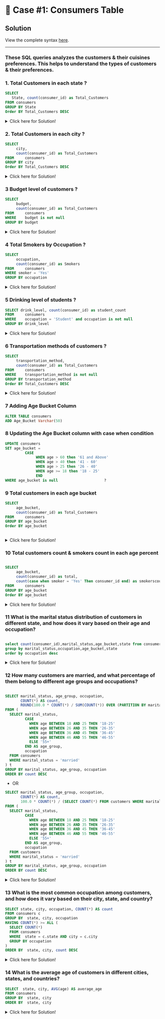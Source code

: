 # 🍜 Case #1: Consumers Table 

## Solution

View the complete syntax [here](https://github.com/katiehuangx/8-Week-SQL-Challenge/blob/main/Case%20Study%20%231%20-%20Danny's%20Diner/SQL%20Syntax/Danny's%20Diner.sql).

***

###  These SQL queries analyzes the customers & their cuisines preferences. This helps to understand the types of customers & their preferences.

### 1. Total Customers in each state ?


```sql
SELECT 
   State, count(consumer_id) as Total_Customers
FROM consumers
GROUP BY State
Order BY Total_Customers DESC
```

<details>
<summary>
Click here for Solution!
</summary>

  ![image](https://user-images.githubusercontent.com/120908587/221339056-bc051c8c-7801-4697-a41a-e8e22f0b02ee.png)

</details>

### 2. Total Customers in each city ?

```sql
SELECT 
	 city,
	 count(consumer_id) as Total_Customers
FROM 	 consumers
GROUP BY city
Order BY Total_Customers DESC	
```

<details>
<summary>
Click here for Solution!
</summary>

![image](https://user-images.githubusercontent.com/120908587/221339074-3c74af26-7013-4a2a-92fc-528d86905c7b.png)

</details>


### 3 Budget level of customers ?

```sql
SELECT 
	 budget,
	 count(consumer_id) as Total_Customers
FROM 	 consumers
WHERE 	 budget is not null
GROUP BY budget
```

<details>
<summary>
Click here for Solution!
</summary>

![image](https://user-images.githubusercontent.com/120908587/221339384-96738d50-8517-4c3f-b2f7-ce27bd592ad8.png)

</details>


### 4 Total Smokers by Occupation ?

```sql
SELECT 
	 occupation,
	 count(consumer_id) as Smokers
FROM 	 consumers
WHERE smoker = 'Yes'
GROUP BY occupation
```

<details>
<summary>
Click here for Solution!
</summary>

![image](https://user-images.githubusercontent.com/120908587/221339410-df2a772c-baef-447e-ae78-2ad60a494303.png)

</details>


### 5 Drinking level of students ?

```sql
SELECT drink_level, count(consumer_id) as student_count
FROM 	 consumers
WHERE 	 occupation = 'Student' and occupation is not null
GROUP BY drink_level
```

<details>
<summary>
Click here for Solution!
</summary>

![image](https://user-images.githubusercontent.com/120908587/221339429-a128eb70-a1a3-4892-b5a5-49b4d95fd727.png)

</details>



### 6 Transportation methods of customers ?

```sql
SELECT 
	 transportation_method,
	 count(consumer_id) as Total_Customers
FROM 	 consumers
WHERE 	 transportation_method is not null	
GROUP BY transportation_method
Order BY Total_Customers DESC
```

<details>
<summary>
Click here for Solution!
</summary>

![image](https://user-images.githubusercontent.com/120908587/221339449-85f537c1-ba57-47b5-8279-5c282a98b2be.png)

</details>


### 7  Adding Age Bucket Column 

```sql
ALTER TABLE consumers 
ADD Age_Bucket Varchar(50)
```

### 8 Updating the Age Bucket column with case when condition

```sql
UPDATE consumers
SET age_bucket =
         CASE 
		      WHEN age > 60 then '61 and Above'
		      WHEN age > 40 then '41 - 60'	
		      WHEN age > 25 then '26 - 40'
		      WHEN age >= 18 then '18 - 25'
		      END
WHERE age_bucket is null					 ?
```

### 9  Total customers in each age bucket

```sql
SELECT 
	 age_bucket,
	 count(consumer_id) as Total_Customers
FROM 	 consumers
GROUP BY age_bucket
Order BY age_bucket
	
```

<details>
<summary>
Click here for Solution!
</summary>

![image](https://user-images.githubusercontent.com/120908587/221339559-6d08aeb5-9f18-4f50-952f-13fa73d38f52.png)

</details>


### 10 Total customers count & smokers count in each age percent 

```sql

SELECT 
	 age_bucket,
	 count(consumer_id) as total,
	 count(case when smoker = 'Yes' Then consumer_id end) as smokerscount
FROM 	 consumers
GROUP BY age_bucket
Order BY age_bucket	
```

<details>
<summary>
Click here for Solution!
</summary>

![image](https://user-images.githubusercontent.com/120908587/221339611-590caf69-b7a5-4b6d-93f7-e85e32e4e8a4.png)

</details>

### 11 What is the marital status distribution of customers in different state, and how does it vary based on their age and occupation?

```sql

select count(consumer_id),marital_status,age_bucket,state from consumers
group by marital_status,occupation,age_bucket,state
order by occupation desc
```

<details>
<summary>
Click here for Solution!
</summary>

![image](https://user-images.githubusercontent.com/120908587/221362896-a1e48120-e613-4273-9330-5a5fb0b3bb10.png)

</details>


### 12 How many customers are married, and what percentage of them belong to different age groups and occupations?

```sql

SELECT marital_status, age_group, occupation, 
       COUNT(*) AS count,
       ROUND(100.0 * COUNT(*) / SUM(COUNT(*)) OVER (PARTITION BY marital_status), 2) AS percentage
FROM (
  SELECT marital_status, 
         CASE 
           WHEN age BETWEEN 18 AND 25 THEN '18-25' 
           WHEN age BETWEEN 26 AND 35 THEN '26-35' 
           WHEN age BETWEEN 36 AND 45 THEN '36-45' 
           WHEN age BETWEEN 46 AND 55 THEN '46-55' 
           ELSE '55+' 
         END AS age_group,
         occupation
  FROM consumers
  WHERE marital_status = 'married'
) t
GROUP BY marital_status, age_group, occupation
ORDER BY count DESC
```

* OR

```sql
SELECT marital_status, age_group, occupation, 
       COUNT(*) AS count,
       100.0 * COUNT(*) / (SELECT COUNT(*) FROM customers WHERE marital_status = 'married') AS percentage
FROM (
  SELECT marital_status, 
         CASE 
           WHEN age BETWEEN 18 AND 25 THEN '18-25' 
           WHEN age BETWEEN 26 AND 35 THEN '26-35' 
           WHEN age BETWEEN 36 AND 45 THEN '36-45' 
           WHEN age BETWEEN 46 AND 55 THEN '46-55' 
           ELSE '55+' 
         END AS age_group,
         occupation
  FROM customers
  WHERE marital_status = 'married'
) t
GROUP BY marital_status, age_group, occupation
ORDER BY count DESC
```

<details>
<summary>
Click here for Solution!
</summary>

![image](https://user-images.githubusercontent.com/120908587/221362896-a1e48120-e613-4273-9330-5a5fb0b3bb10.png)

</details>


### 13 	What is the most common occupation among customers, and how does it vary based on their city, state, and country?


```sql
SELECT state, city, occupation, COUNT(*) AS count
FROM consumers c
GROUP BY  state, city, occupation
HAVING COUNT(*) >= ALL (
  SELECT COUNT(*) 
  FROM consumers
  WHERE  state = c.state AND city = c.city
  GROUP BY occupation
)
ORDER BY  state, city, count DESC
```
<details>
<summary>
Click here for Solution!
</summary>

![image](https://user-images.githubusercontent.com/120908587/221363701-33020a01-1841-4cee-b5cc-7a22a7fea855.png)

</details>


### 14 What is the average age of customers in different cities, states, and countries?


```sql
SELECT  state, city, AVG(age) AS average_age
FROM consumers
GROUP BY  state, city
ORDER BY  state, city

```
<details>
<summary>
Click here for Solution!
</summary>

![image](https://user-images.githubusercontent.com/120908587/221363893-857505ac-e02e-4607-87fd-d2d7adb60fa4.png)

</details>
